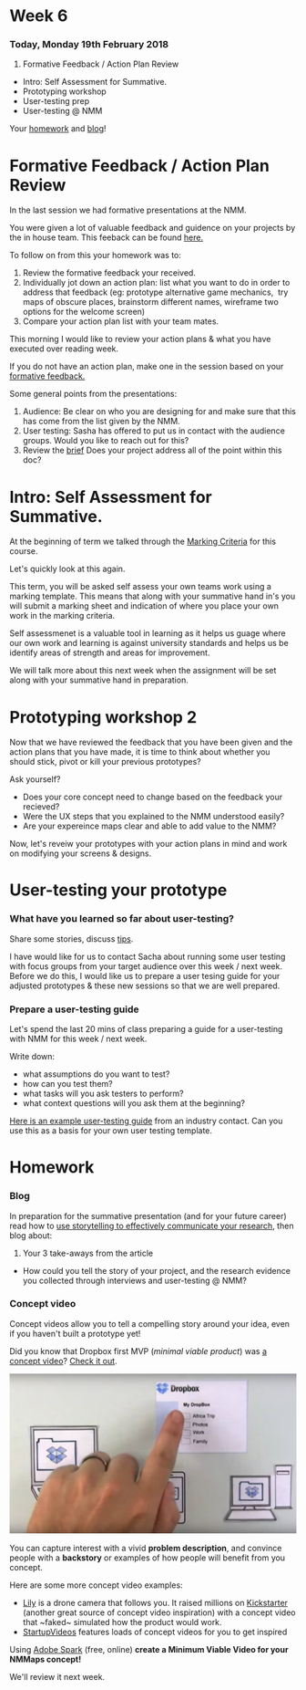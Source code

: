 # Week 6

### Today, Monday 19th February 2018

1. Formative Feedback / Action Plan Review
* Intro: Self Assessment for Summative. 
* Prototyping workshop 
* User-testing prep
* User-testing @ NMM 

Your [homework](#homework) and [blog](#blog)!

# Formative Feedback / Action Plan Review

In the last session we had formative presentations at the NMM. 

You were given a lot of valuable feedback and guidence on your projects by the in house team. This feeback can be found [here.](https://docs.google.com/document/d/1P_HZKHCFokdJ-BiGzdCjj6rkq-A4c8EpyxdXWY3ggcQ/edit) 

To follow on from this your homework was to: 

1.	Review the formative feedback your received.
2. Individually jot down an action plan: list what you want to do in order to address that feedback (eg: prototype alternative game mechanics,   try maps of obscure places, brainstorm different names, wireframe two options for the welcome screen)
3. Compare your action plan list with your team mates.

This morning I would like to review your action plans & what you have executed over reading week. 

If you do not have an action plan, make one in the session based on your [formative feedback.](https://docs.google.com/document/d/1P_HZKHCFokdJ-BiGzdCjj6rkq-A4c8EpyxdXWY3ggcQ/edit) 

Some general points from the presentations: 

1. Audience: Be clear on who you are designing for and make sure that this has come from the list given by the NMM. 
2. User testing: Sasha has offered to put us in contact with the audience groups. Would you like to reach out for this? 
3. Review the [brief](https://github.com/RavensbourneWebMedia/UX-design/tree/2018/projects/nmm_hidden_histories) Does your project address all of the point within this doc? 

# Intro: Self Assessment for Summative. 

At the beginning of term we talked through the [Marking Criteria](https://drive.google.com/file/d/1ue54a2OzIkeuDY0wKjW--96jjuNYNXcp/view?usp=sharing) for this course. 

Let's quickly look at this again. 

This term, you will be asked self assess your own teams work using a marking template. This means that along with your summative hand in's you will submit a marking sheet and indication of where you place your own work in the marking criteria. 

Self assessmenet is a valuable tool in learning as it helps us guage where our own work and learning is against university standards and helps us be identify areas of strength and areas for improvement. 

We will talk more about this next week when the assignment will be set along with  your summative hand in preparation. 

# Prototyping workshop 2 

Now that we have reviewed the feedback that you have been given and the action plans that you have made, it is time to think about whether you should stick, pivot or kill your previous prototypes? 

Ask yourself? 

* Does your core concept need to change based on the feedback your recieved? 
* Were the UX steps that you explained to the NMM understood easily? 
* Are your expereince maps clear and able to add value to the NMM? 

Now, let's reveiw your prototypes with your action plans in mind and work on modifying your screens & designs. 

# User-testing your prototype

### What have you learned so far about user-testing? 

Share some stories, discuss [tips](https://docs.google.com/document/d/1O0f50mVLfud9Y3fYCpPdtmcZ3scuJvaBq6nHGVjJrgs/edit#heading=h.mkklaycrp9q9).

I have would like for us to contact Sacha about running some user testing with focus groups from your target audience over this week / next week. Before we do this, I would like us to prepare a user tesing guide for your adjusted prototypes & these new sessions so that we are well prepared. 

### Prepare a user-testing guide

Let's spend the last 20 mins of class preparing a guide for a user-testing with NMM for this week / next week.

Write down:

* what assumptions do you want to test?
* how can you test them?
* what tasks will you ask testers to perform?
* what context questions will you ask them at the beginning?

[Here is an example user-testing guide](https://docs.google.com/document/d/1BFktaf9BfkCLFq1ONkfNRJ4tIUZNB6BvOTxzZkVeAso/edit?usp=sharing) from an industry contact. Can you use this as a basis for your own user testing template. 


# Homework

### Blog

In preparation for the summative presentation (and for your future career) read how to [use storytelling to effectively communicate your research](https://blog.intercom.com/get-the-most-out-of-your-research-storytelling/), then blog about:

1. Your 3 take-aways from the article 
* How could you tell the story of your project, and the research evidence you collected through interviews and user-testing @ NMM? 

### Concept video

Concept videos allow you to tell a compelling story around your idea, even if you haven't built a prototype yet!

Did you know that Dropbox first MVP (*minimal viable product*) was [a concept video](https://techcrunch.com/2011/10/19/dropbox-minimal-viable-product/)? [Check it out](https://www.youtube.com/watch?v=w4eTR7tci6A).

[![](assets/dropbox.png)](https://www.youtube.com/watch?v=w4eTR7tci6A)

You can capture interest with a vivid **problem description**, and convince people with a **backstory** or examples of how people will benefit from you concept.

Here are some more concept video examples:

* [Lily](https://www.lily.camera/) is a drone camera that follows you. It raised millions on [Kickstarter](https://www.kickstarter.com/) (another great source of concept video inspiration) with a concept video that ~faked~ simulated how the product would work. 
* [StartupVideos](http://startup-videos.com/) features loads of concept videos for you to get inspired

Using [Adobe Spark](https://spark.adobe.com) (free, online) **create a Minimum Viable Video for your NMMaps concept!**

We'll review it next week.



